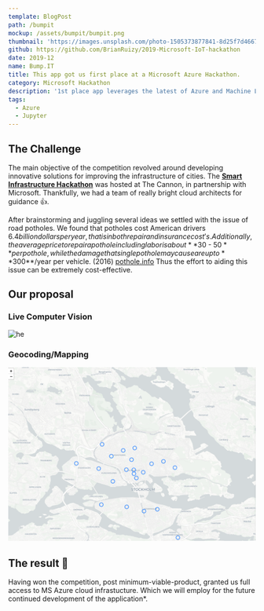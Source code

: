 ```yaml
---
template: BlogPost
path: /bumpit
mockup: /assets/bumpit/bumpit.png
thumbnail: 'https://images.unsplash.com/photo-1505373877841-8d25f7d46678?ixid=MXwxMjA3fDB8MHxwaG90by1wYWdlfHx8fGVufDB8fHw%3D&ixlib=rb-1.2.1&auto=format&fit=crop&w=1600&q=80'
github: https://github.com/BrianRuizy/2019-Microsoft-IoT-hackathon
date: 2019-12
name: Bump.IT
title: This app got us first place at a Microsoft Azure Hackathon.
category: Microsoft Hackathon
description: '1st place app leverages the latest of Azure and Machine Learning to aid a $6.4B dollar issue of road potholes'
tags:
  - Azure
  - Jupyter
---
```

## The Challenge

The main objective of the competition revolved around developing innovative solutions for improving the infrastructure of cities. The **[Smart Infrastructure Hackathon](https://www.eventbrite.com/e/smart-infrastructure-hackathon-tickets-76918610635#)** was hosted at The Cannon, in partnership with Microsoft. Thankfully, we had a team of really bright cloud architects for guidance 👍.

After brainstorming and juggling several ideas we settled with the issue of road potholes. We found that potholes cost American drivers $6.4 billion dollars per year, that is in both repair and insurance cost's. Additionally, the average price to repair a pothole including labor is about **$30 - $50** per pothole, while the damage that single pothole may cause are up to **$300**/year per vehicle. (2016) [pothole.info](https://www.pothole.info/2016/05/so-many-potholes-so-much-cost/)  Thus the effort to aiding this issue can be extremely cost-effective.

## Our proposal

### Live Computer Vision

![he](https://raw.githubusercontent.com/BrianRuizy/2019-Microsoft-IoT-hackathon/master/img/pothole-computervision.gif)

### Geocoding/Mapping

![hehe](https://raw.githubusercontent.com/BrianRuizy/2019-Microsoft-IoT-hackathon/master/img/geocoding.png)

## The result 🥇
Having won the competition, post minimum-viable-product, granted us full access to MS Azure cloud infrastucture. Which we will employ for the future continued development of the application*.